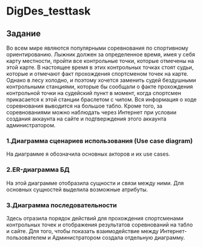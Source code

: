# DigDes_testtask
## Задание
Во всем мире являются популярными соревнования по спортивному ориентированию. Лыжник должен за определенное время, имея у себя карту местности, пройти все контрольные точки, которые отмечены на этой карте. В настоящее время в этих контрольных точках стоят судьи, которые и отмечают факт прохождения спортсменом точек на карте. Однако в лесу холодно, и поэтому хочется заменить судей бездушными контрольными станциями, которые бы сообщали о факте прохождения контрольной точки на судейский пункт в момент, когда спортсмен прикасается к этой станции браслетом с чипом. Вся информация о ходе соревнования выводится на большое табло. Кроме того, за соревнованиями можно наблюдать через Интернет при условии создания аккаунта на сайте и подтверждения этого аккаунта администратором.
### 1.Диаграмма сценариев использования (Use case diagram)
На диаграмме я обозначила основных акторов и их use cases.

### 2.ER-диаграмма БД
На этой диаграмме отобразила сущности и связи между ними. Для основных сущностей выделила возможные атрибуты.

### 3.Диаграмма последовательности


Здесь отразила порядок действий для прохождения спортсменами контрольных точек и отображения результатов соревнований на табло и сайте.
Для того, чтобы показать взаимодействие между Интернет-пользователем и Администратором создала отдельную диаграмму. 
